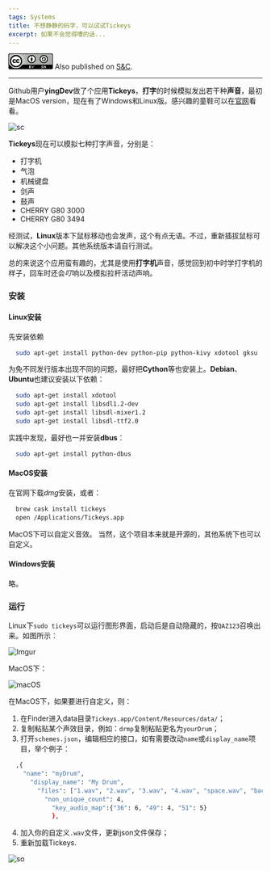 ```yaml
---
tags: Systems
title: 不想静静的码字，可以试试Tickeys
excerpt: 如果不会觉得嘈的话...
---
```



![cc](/public/cc.png) Also published on [S&C](https://soandcandy.us).


----


Github用户**yingDev**做了个应用**Tickeys**，**打字**的时候模拟发出若干种**声音**，最初是MacOS version，现在有了Windows和Linux版。感兴趣的童鞋可以在[官网](http://www.yingdev.com/projects/tickeys)看看。


![sc](https://i.imgur.com/HmhvNti.png)


**Tickeys**现在可以模拟七种打字声音，分别是：

- 打字机
- 气泡
- 机械键盘
- 剑声
- 鼓声
- CHERRY G80 3000
- CHERRY G80 3494


经测试，**Linux**版本下鼠标移动也会发声，这个有点无语。不过，重新插拔鼠标可以解决这个小问题。其他系统版本请自行测试。

总的来说这个应用蛮有趣的，尤其是使用**打字机**声音，感觉回到初中时学打字机的样子，回车时还会*叮*响以及模拟拉杆活动声响。



### 安装 ###

#### Linux安装 ####


先安装依赖

```bash
  sudo apt-get install python-dev python-pip python-kivy xdotool gksu
```

为免不同发行版本出现不同的问题，最好把**Cython**等也安装上。**Debian**、**Ubuntu**也建议安装以下依赖：

```bash
  sudo apt-get install xdotool
  sudo apt-get install libsdl1.2-dev
  sudo apt-get install libsdl-mixer1.2
  sudo apt-get install libsdl-ttf2.0
```

实践中发现，最好也一并安装**dbus**：

```bash
  sudo apt-get install python-dbus
```



#### MacOS安装 ####


在官网下载*dmg*安装，或者：

```bash
  brew cask install tickeys
  open /Applications/Tickeys.app
```


MacOS下可以自定义音效。
当然，这个项目本来就是开源的，其他系统下也可以自定义。


#### Windows安装 ####

略。


### 运行 ###


Linux下`sudo tickeys`可以运行图形界面，启动后是自动隐藏的，按`QAZ123`召唤出来。如图所示：

![Imgur](https://i.imgur.com/BeCmj0W.png)


MacOS下：

![macOS](https://raw.githubusercontent.com/yingDev/Tickeys/master/.readme_images/1.png)



在MacOS下，如果要进行自定义，则：

1. 在Finder进入data目录`Tickeys.app/Content/Resources/data/`；
2. 复制粘贴某个声效目录，例如：`drmp`复制粘贴更名为`yourDrum`；
3. 打开`schemes.json`，编辑相应的接口，如有需要改动`name`或`display_name`项目，举个例子：

```bash
  ,{
    "name": "myDrum",
      "display_name": "My Drum",
        "files": ["1.wav", "2.wav", "3.wav", "4.wav", "space.wav", "backspace.wav", "enter.wav"],
          "non_unique_count": 4, 
            "key_audio_map":{"36": 6, "49": 4, "51": 5}
            },
```

4. 加入你的自定义`.wav`文件，更新json文件保存；
5. 重新加载Tickeys.


![so](/public/favicon.ico)




